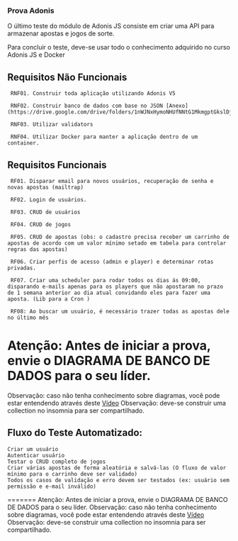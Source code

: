 ### Prova Adonis

O último teste do módulo de Adonis JS consiste em criar uma API para armazenar apostas e jogos de sorte.

Para concluir o teste, deve-se usar todo o conhecimento adquirido no curso Adonis JS e Docker

## Requisitos Não Funcionais

     RNF01. Construir toda aplicação utilizando Adonis V5

     RNF02. Construir banco de dados com base no JSON [Anexo](https://drive.google.com/drive/folders/1nWJNxHymoNHUfNNtG1MkmgptGkslDjQ8)

     RNF03. Utilizar validators

     RNF04. Utilizar Docker para manter a aplicação dentro de um container.

## Requisitos Funcionais

     RF01. Disparar email para novos usuários, recuperação de senha e novas apostas (mailtrap)

     RF02. Login de usuários.

     RF03. CRUD de usuários

     RF04. CRUD de jogos

     RF05. CRUD de apostas (obs: o cadastro precisa receber um carrinho de apostas de acordo com um valor mínimo setado em tabela para controlar regras das apostas)

     RF06. Criar perfis de acesso (admin e player) e determinar rotas privadas.

     RF07. Criar uma scheduler para rodar todos os dias ás 09:00, disparando e-mails apenas para os players que não apostaram no prazo de 1 semana anterior ao dia atual convidando eles para fazer uma aposta. (Lib para a Cron )

     RF08: Ao buscar um usuário, é necessário trazer todas as apostas dele no último mês

# Atenção: Antes de iniciar a prova, envie o DIAGRAMA DE BANCO DE DADOS para o seu líder.

Observação: caso não tenha conhecimento sobre diagramas, você pode estar entendendo através deste [Vídeo](https://www.youtube.com/watch?v=XCkd27GtZoM)
Observação: deve-se construir uma collection no insomnia para ser compartilhado.

## Fluxo do Teste Automatizado:

    Criar um usuário
    Autenticar usuário
    Testar o CRUD completo de jogos
    Criar várias apostas de forma aleatória e salvá-las (O fluxo de valor mínimo para o carrinho deve ser validado)
    Todos os casos de validação e erro devem ser testados (ex: usuário sem permissão e e-mail inválido)

=======
Atenção: Antes de iniciar a prova, envie o DIAGRAMA DE BANCO DE DADOS para o seu líder.
Observação: caso não tenha conhecimento sobre diagramas, você pode estar entendendo através deste [Vídeo](https://www.youtube.com/watch?v=XCkd27GtZoM)
Observação: deve-se construir uma collection no insomnia para ser compartilhado.
